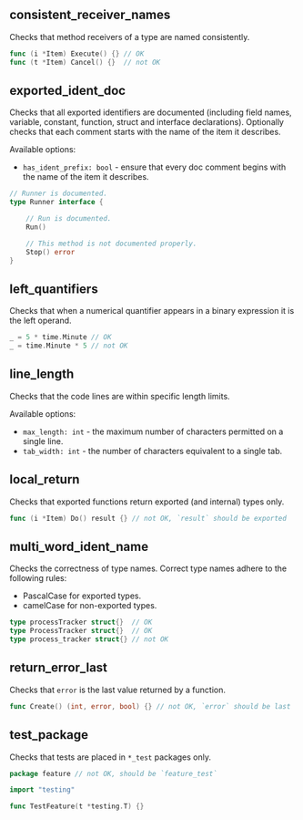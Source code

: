 ## consistent_receiver_names

Checks that method receivers of a type are named consistently.

```go
func (i *Item) Execute() {} // OK
func (t *Item) Cancel() {}  // not OK
```

## exported_ident_doc

Checks that all exported identifiers are documented (including field names, variable,
constant, function, struct and interface declarations). Optionally checks that each
comment starts with the name of the item it describes.

Available options:
* `has_ident_prefix: bool` - ensure that every doc comment begins with the name of the
item it describes.

```go
// Runner is documented.
type Runner interface {

    // Run is documented.
    Run()

    // This method is not documented properly.
    Stop() error
}
```

## left_quantifiers

Checks that when a numerical quantifier appears in a binary expression it is the left
operand.

```go
_ = 5 * time.Minute // OK
_ = time.Minute * 5 // not OK
```

## line_length

Checks that the code lines are within specific length limits.

Available options:
* `max_length: int` - the maximum number of characters permitted on a single line.
* `tab_width: int` - the number of characters equivalent to a single tab.

## local_return

Checks that exported functions return exported (and internal) types only.

```go
func (i *Item) Do() result {} // not OK, `result` should be exported
```

## multi_word_ident_name

Checks the correctness of type names. Correct type names adhere to the following rules:
* PascalCase for exported types.
* camelCase for non-exported types.

```go
type processTracker struct{}  // OK
type ProcessTracker struct{}  // OK
type process_tracker struct{} // not OK
```

## return_error_last

Checks that `error` is the last value returned by a function.

```go
func Create() (int, error, bool) {} // not OK, `error` should be last
```

## test_package

Checks that tests are placed in `*_test` packages only.

```go
package feature // not OK, should be `feature_test`

import "testing"

func TestFeature(t *testing.T) {}
```
